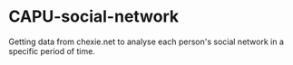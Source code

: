 # CAPU-social-network
Getting data from chexie.net to analyse each person's social network in a specific period of time.
